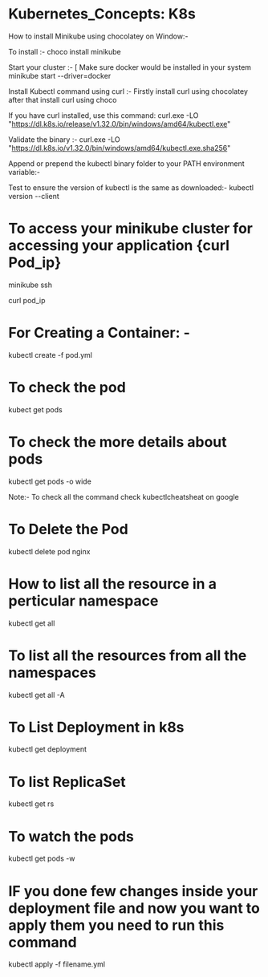 # Kubernetes_Concepts: K8s

How to install Minikube using chocolatey on Window:-

To install :-
choco install minikube

Start your cluster :- [ Make sure docker would be installed in your system
minikube start --driver=docker

Install Kubectl command using curl :-
Firstly install curl using chocolatey after that install curl using choco 

If you have curl installed, use this command:
curl.exe -LO "https://dl.k8s.io/release/v1.32.0/bin/windows/amd64/kubectl.exe"

Validate the binary :- 
curl.exe -LO "https://dl.k8s.io/v1.32.0/bin/windows/amd64/kubectl.exe.sha256"

Append or prepend the kubectl binary folder to your PATH environment variable:-

Test to ensure the version of kubectl is the same as downloaded:-
kubectl version --client

# To access your minikube cluster for accessing your application {curl Pod_ip}
minikube ssh

curl pod_ip


# For Creating a Container: - 
   kubectl create -f pod.yml

# To check the pod
   kubect get pods 

# To check the more details about pods 
   kubectl get pods -o wide

Note:- To check all the command check kubectlcheatsheat on google

# To Delete the Pod
   kubectl delete pod nginx 


# How to list all the resource in a perticular namespace 
   kubectl get all

# To list all the resources from all the namespaces 
   kubectl get all -A

# To List Deployment in k8s 
   kubectl get deployment

# To list ReplicaSet
   kubectl get rs 

# To watch the pods 
   kubectl get pods -w

# IF you done few changes inside your deployment file and now you want to apply them you need to run this command
   kubectl apply -f filename.yml 